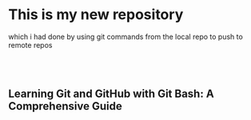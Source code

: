 <h1>This is my new repository</h1>
<p>which i had done by using git commands from the local repo to  push to remote repos</p>
<br>
<br>
<h2>Learning Git and GitHub with Git Bash: A Comprehensive Guide</h2>
